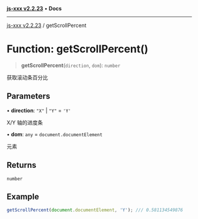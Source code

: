 [**js-xxx v2.2.23**](../README.md) • **Docs**

***

[js-xxx v2.2.23](../README.md) / getScrollPercent

# Function: getScrollPercent()

> **getScrollPercent**(`direction`, `dom`): `number`

获取滚动条百分比

## Parameters

• **direction**: `"X"` \| `"Y"` = `'Y'`

X/Y 轴的进度条

• **dom**: `any` = `document.documentElement`

元素

## Returns

`number`

## Example

```ts
getScrollPercent(document.documentElement, 'Y'); /// 0.581134549876
```
